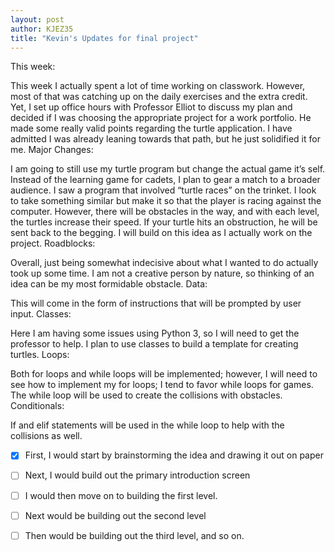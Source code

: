 ```yaml
---
layout: post
author: KJEZ35
title: "Kevin's Updates for final project" 
---
```


This week: 

This week I actually spent a lot of time working on classwork. However, most of that was catching up on the daily exercises and the extra credit. 
Yet, I set up office hours with Professor Elliot to discuss my plan and decided if I was choosing the appropriate project for a work portfolio. 
He made some really valid points regarding the turtle application. I have admitted I was already leaning towards that path, but he just solidified it for me. 
Major Changes: 

I am going to still use my turtle program but change the actual game it’s self. Instead of the learning game for cadets, I plan to gear a match to a broader audience. 
I saw a program that involved “turtle races” on the trinket. I look to take something similar but make it so that the player is racing against the computer. However, there will be obstacles in the way, and with each level, the turtles increase their speed. 
If your turtle hits an obstruction, he will be sent back to the begging. I will build on this idea as I actually work on the project.
Roadblocks: 

Overall, just being somewhat indecisive about what I wanted to do actually took up some time. I am not a creative person by nature, so thinking of an idea can be my most formidable obstacle. 
Data: 

This will come in the form of instructions that will be prompted by user input. 
Classes: 

Here I am having some issues using Python 3, so I will need to get the professor to help. I plan to use classes to build a template for creating turtles. 
Loops: 

Both for loops and while loops will be implemented; however, I will need to see how to implement my for loops; I tend to favor while loops for games. 
The while loop will be used to create the collisions with obstacles. 
Conditionals: 

If and elif statements will be used in the while loop to help with the collisions as well. 

- [X] First, I would start by brainstorming the idea and drawing it out on paper
- [ ] Next, I would build out the primary introduction screen
- [ ] I would then move on to building the first level.
- [ ] Next would be building out the second level
- [ ] Then would be building out the third level, and so on.


